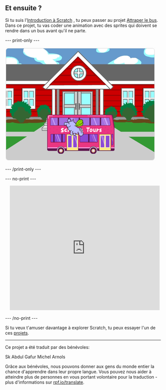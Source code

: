 ## Et ensuite ?

Si tu suis l'[Introduction à Scratch](https://projects.raspberrypi.org/fr-FR/pathways/scratch-intro) , tu peux passer au projet [Attraper le bus](https://projects.raspberrypi.org/fr-FR/projects/catch-the-bus). Dans ce projet, tu vas coder une animation avec des sprites qui doivent se rendre dans un bus avant qu'il ne parte.

--- print-only ---

![Le projet « Attrapez le bus ».](images/scratch-tour-bus.png)

--- /print-only ---

--- no-print ---

<div class="scratch-preview" style="margin-left: 15px;">
  <iframe allowtransparency="true" width="485" height="402" src="https://scratch.mit.edu/projects/embed/589903506/?autostart=false" frameborder="0"></iframe>
</div>

--- /no-print ---

Si tu veux t'amuser davantage à explorer Scratch, tu peux essayer l'un de ces [projets](https://projects.raspberrypi.org/fr-FR/projects?software%5B%5D=scratch&curriculum%5B%5D=%201).


***

Ce projet a été traduit par des bénévoles:

Sk Abdul Gafur
Michel Arnols

Grâce aux bénévoles, nous pouvons donner aux gens du monde entier la chance d'apprendre dans leur propre langue. Vous pouvez nous aider à atteindre plus de personnes en vous portant volontaire pour la traduction - plus d'informations sur [rpf.io/translate](https://rpf.io/translate).
